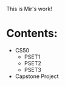  This is Mir's work!
 
 # Contents:
  - CS50
    - PSET1
    - PSET2
    - PSET3
  - Capstone Project
